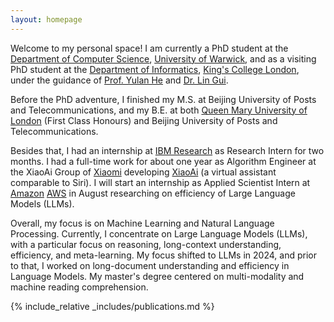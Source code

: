 ```yaml
---
layout: homepage
---
```


Welcome to my personal space! I am currently a PhD student at the [Department of Computer Science](https://warwick.ac.uk/fac/sci/dcs/), [University of Warwick](https://warwick.ac.uk/), and as a visiting PhD student at the [Department of Informatics](https://www.kcl.ac.uk/informatics), [King's College London](https://www.kcl.ac.uk/), under the guidance of [Prof. Yulan He](https://sites.google.com/view/yulanhe/home) and [Dr. Lin Gui](https://sites.google.com/view/lin-gui/).

Before the PhD adventure, I finished my M.S. at Beijing University of Posts and Telecommunications, and my B.E. at both [Queen Mary University of London](https://www.qmul.ac.uk/) (First Class Honours) and Beijing University of Posts and Telecommunications. 

Besides that, I had an internship at [IBM Research](https://research.ibm.com/) as Research Intern for two months. I had a full-time work for about one year as Algorithm Engineer at the XiaoAi Group of [Xiaomi](https://www.mi.com/global/) developing [XiaoAi](https://xiaoai.mi.com/) (a virtual assistant comparable to Siri). I will start an internship as Applied Scientist Intern at [Amazon](https://www.amazon.science/) [AWS](https://aws.amazon.com/) in August researching on efficiency of Large Language Models (LLMs).

Overall, my focus is on Machine Learning and Natural Language Processing. Currently, I concentrate on Large Language Models (LLMs), with a particular focus on reasoning, long-context understanding, efficiency, and meta-learning. My focus shifted to LLMs in 2024, and prior to that, I worked on long-document understanding and efficiency in Language Models. My master's degree centered on multi-modality and machine reading comprehension.

{% include_relative _includes/publications.md %}
